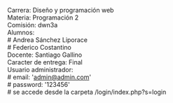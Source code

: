 Carrera: Diseño y programación web <br/>
Materia: Programación 2 <br/>
Comisión: dwn3a <br/>
Alumnos: <br/>
    # Andrea Sánchez Liporace <br/>
    # Federico Costantino <br/>
Docente: Santiago Gallino <br/>
Caracter de entrega: Final <br/>
Usuario administrador: <br/>
    # email: 'admin@admin.com' <br/>
    # password: '123456' <br/>
    # se accede desde la carpeta /login/index.php?s=login
